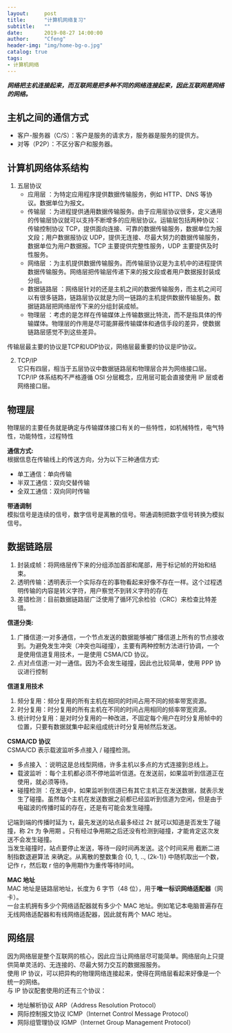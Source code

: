 ```yaml
---
layout:     post
title:      "计算机网络复习"
subtitle:   ""
date:       2019-08-27 14:00:00
author:     "Cfeng"
header-img: "img/home-bg-o.jpg"
catalog: true
tags:
- 计算机网络
---
```

**_网络把主机连接起来，而互联网是把多种不同的网络连接起来，因此互联网是网络的网络。_**    
     
## 主机之间的通信方式
* 客户-服务器（C/S）：客户是服务的请求方，服务器是服务的提供方。    
* 对等（P2P）：不区分客户和服务器。         

## 计算机网络体系结构
1. 五层协议      
    * 应用层 ：为特定应用程序提供数据传输服务，例如 HTTP、DNS 等协议。数据单位为报文。     
    * 传输层 ：为进程提供通用数据传输服务。由于应用层协议很多，定义通用的传输层协议就可以支持不断增多的应用层协议。运输层包括两种协议：传输控制协议 TCP，提供面向连接、可靠的数据传输服务，数据单位为报文段；用户数据报协议 UDP，提供无连接、尽最大努力的数据传输服务，数据单位为用户数据报。TCP 主要提供完整性服务，UDP 主要提供及时性服务。     
    * 网络层 ：为主机提供数据传输服务。而传输层协议是为主机中的进程提供数据传输服务。网络层把传输层传递下来的报文段或者用户数据报封装成分组。     
    * 数据链路层 ：网络层针对的还是主机之间的数据传输服务，而主机之间可以有很多链路，链路层协议就是为同一链路的主机提供数据传输服务。数据链路层把网络层传下来的分组封装成帧。    
    * 物理层 ：考虑的是怎样在传输媒体上传输数据比特流，而不是指具体的传输媒体。物理层的作用是尽可能屏蔽传输媒体和通信手段的差异，使数据链路层感觉不到这些差异。    

传输层最主要的协议是TCP和UDP协议，网络层最重要的协议是IP协议。  
           
2. TCP/IP    
它只有四层，相当于五层协议中数据链路层和物理层合并为网络接口层。     
TCP/IP 体系结构不严格遵循 OSI 分层概念，应用层可能会直接使用 IP 层或者网络接口层。       
   
## 物理层   

物理层的主要任务就是确定与传输媒体接口有关的一些特性，如机械特性，电气特性，功能特性，过程特性    

**通信方式:**    
根据信息在传输线上的传送方向，分为以下三种通信方式:  
* 单工通信：单向传输     
* 半双工通信：双向交替传输   
* 全双工通信：双向同时传输    
     
**带通调制**    
模拟信号是连续的信号，数字信号是离散的信号。带通调制把数字信号转换为模拟信号。     

## 数据链路层     
1. 封装成帧：将网络层传下来的分组添加首部和尾部，用于标记帧的开始和结束。      
2. 透明传输：透明表示一个实际存在的事物看起来好像不存在一样。这个过程透明传输的内容是转义字符，用户察觉不到转义字符的存在            
3. 差错检测：目前数据链路层广泛使用了循环冗余检验（CRC）来检查比特差错。     
      
**信道分类:**          
1. 广播信道:一对多通信，一个节点发送的数据能够被广播信道上所有的节点接收到。为避免发生冲突（冲突也叫碰撞），主要有两种控制方法进行协调，一个是使用信道复用技术，一是使用 CSMA/CD 协议。        
2. 点对点信道:一对一通信。因为不会发生碰撞，因此也比较简单，使用 PPP 协议进行控制           
        
**信道复用技术**     
1. 频分复用：频分复用的所有主机在相同的时间占用不同的频率带宽资源。        
2. 时分复用：时分复用的所有主机在不同的时间占用相同的频率带宽资源。                 
3. 统计时分复用：是对时分复用的一种改进，不固定每个用户在时分复用帧中的位置，只要有数据就集中起来组成统计时分复用帧然后发送。      
      
**CSMA/CD 协议**      
CSMA/CD 表示载波监听多点接入 / 碰撞检测。    
    
* 多点接入 ：说明这是总线型网络，许多主机以多点的方式连接到总线上。
* 载波监听 ：每个主机都必须不停地监听信道。在发送前，如果监听到信道正在使用，就必须等待。
* 碰撞检测 ：在发送中，如果监听到信道已有其它主机正在发送数据，就表示发生了碰撞。虽然每个主机在发送数据之前都已经监听到信道为空闲，但是由于电磁波的传播时延的存在，还是有可能会发生碰撞。
     
记端到端的传播时延为 τ，最先发送的站点最多经过 2τ 就可以知道是否发生了碰撞，称 2τ 为 争用期 。只有经过争用期之后还没有检测到碰撞，才能肯定这次发送不会发生碰撞。     
当发生碰撞时，站点要停止发送，等待一段时间再发送。这个时间采用 截断二进制指数退避算法 来确定。从离散的整数集合 {0, 1, .., (2k-1)} 中随机取出一个数，记作 r，然后取 r 倍的争用期作为重传等待时间。     

**MAC 地址**     
MAC 地址是链路层地址，长度为 6 字节（48 位），用于**唯一标识网络适配器**（网卡）。     
一台主机拥有多少个网络适配器就有多少个 MAC 地址。例如笔记本电脑普遍存在无线网络适配器和有线网络适配器，因此就有两个 MAC 地址。          
      
## 网络层       
因为网络层是整个互联网的核心，因此应当让网络层尽可能简单。网络层向上只提供简单灵活的、无连接的、尽最大努力交互的数据报服务。      
使用 IP 协议，可以把异构的物理网络连接起来，使得在网络层看起来好像是一个统一的网络。       
与 IP 协议配套使用的还有三个协议：    
* 地址解析协议 ARP（Address Resolution Protocol）       
* 网际控制报文协议 ICMP（Internet Control Message Protocol）    
* 网际组管理协议 IGMP（Internet Group Management Protocol）           
       
       
       
       
          